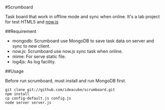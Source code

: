 #Scrumboard

Task board that work in offline mode and sync when online. It's a lab project for test HTML5 and [now.js](nowjs.com)

##Requirement

 - mongodb: Scrumboard use MongoDB to save task data on server and sync to new client.
 - now.js: Scrumboard use now.js sync task when online.
 - mime: For serve static file.
 - log4js: As log facility.
 
##Usage

  Before run scrumboard, must install and run MongoDB first.

    git clone git://github.com/ideacube/scrumboard.git
    npm install
    cp config-default.js config.js
    node server server.js

